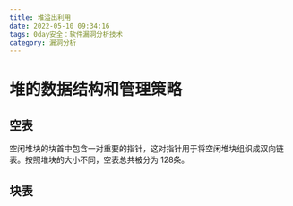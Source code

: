 ```yaml
---
title: 堆溢出利用
date: 2022-05-10 09:34:16
tags: 0day安全：软件漏洞分析技术
category: 漏洞分析
---
```


# 堆的数据结构和管理策略

## 空表

空闲堆块的块首中包含一对重要的指针，这对指针用于将空闲堆块组织成双向链表。按照堆块的大小不同，空表总共被分为 128条。

## 块表